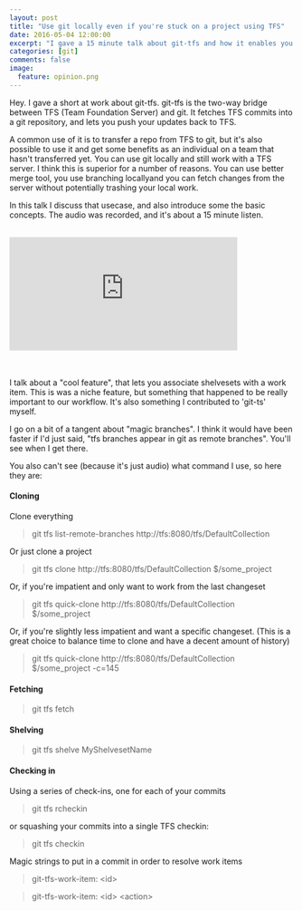 ```yaml
---
layout: post
title: "Use git locally even if you're stuck on a project using TFS"
date: 2016-05-04 12:00:00
excerpt: "I gave a 15 minute talk about git-tfs and how it enables you to do that"
categories: [git]
comments: false
image:
  feature: opinion.png
---
```


Hey. I gave a short at work about git-tfs. git-tfs is the two-way bridge between TFS (Team Foundation Server) and git. It fetches TFS commits into a git repository, and lets you push your updates back to TFS.

A common use of it is to transfer a repo from TFS to git, but it's also possible to use it and get some benefits as an individual on a team that hasn't transferred yet. You can use git locally and still work with a TFS server. I think this is superior for a number of reasons. You can use better merge tool, you use branching locallyand you can fetch changes from the server without potentially trashing your local work. 


In this talk I discuss that usecase, and also introduce some the basic concepts. The audio was recorded, and it's about a 15 minute listen.

<br/>
<iframe width="80%" height="200" scrolling="no" frameborder="no" allow="autoplay" src="https://w.soundcloud.com/player/?url=https%3A//api.soundcloud.com/tracks/262457524&color=%23ec9c5c&auto_play=false&hide_related=false&show_comments=true&show_user=true&show_reposts=false&show_teaser=true&visual=true"></iframe>
<br/><br/><br/>

I talk about a "cool feature", that lets you associate shelvesets with a work item. This is was a niche feature, but something that happened to be really important to our workflow. It's also something I contributed to 'git-ts' myself.

I go on a bit of a tangent about "magic branches". I think it would have been faster if I'd just said, "tfs branches appear in git as remote branches". You'll see when I get there.

You also can't see (because it's just audio) what command I use, so here they are:

#### Cloning

Clone everything

> git tfs list-remote-branches http://tfs:8080/tfs/DefaultCollection

Or just clone a project

> git tfs clone http://tfs:8080/tfs/DefaultCollection $/some_project

Or, if you're impatient and only want to work from the last changeset

> git tfs quick-clone http://tfs:8080/tfs/DefaultCollection $/some_project

Or, if you're slightly less impatient and want a specific changeset.
(This is a great choice to balance time to clone and have a decent amount of history)

> git tfs quick-clone http://tfs:8080/tfs/DefaultCollection $/some_project -c=145

#### Fetching
> git tfs fetch

#### Shelving
> git tfs shelve MyShelvesetName

#### Checking in
Using a series of check-ins, one for each of your commits

> git tfs rcheckin

or squashing your commits into a single TFS checkin:

> git tfs checkin

Magic strings to put in a commit in order to resolve work items

> git-tfs-work-item: \<id\>

> git-tfs-work-item: \<id\> \<action\>